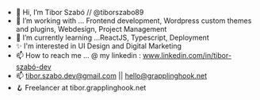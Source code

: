 - 👋 Hi, I’m Tibor Szabó // @tiborszabo89
- 👀 I’m working with ... Frontend development, Wordpress custom themes and plugins, Webdesign, Project Management
- 🌱 I’m currently learning ...ReactJS, Typescript, Deployment
- ✨ I'm interested in UI Design and Digital Marketing
- 📫 How to reach me ... @ my linkedin : www.linkedin.com/in/tibor-szabó-dev
- 📫 tibor.szabo.dev@gmail.com || hello@grapplinghook.net
- 🪝 Freelancer at tibor.grapplinghook.net 



<!---
tiborszabo89/tiborszabo89 is a ✨ special ✨ repository because its `README.md` (this file) appears on your GitHub profile.
You can click the Preview link to take a look at your changes.
--->
